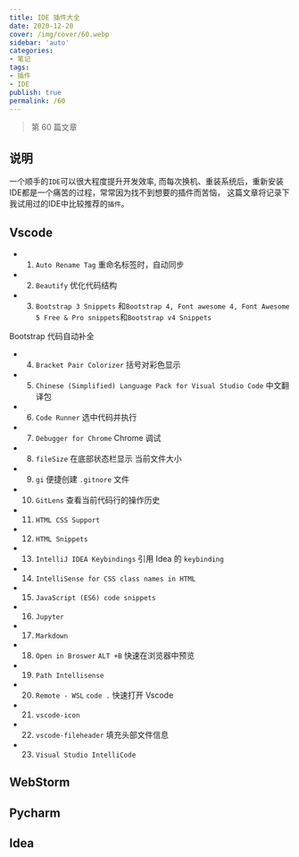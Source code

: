 ```yaml
---
title: IDE 插件大全
date: 2020-12-20
cover: /img/cover/60.webp
sidebar: 'auto'
categories:
- 笔记
tags:
- 插件
- IDE
publish: true
permalink: /60
---
```


> 第 60 篇文章
<!-- more -->

## 说明
一个顺手的`IDE`可以很大程度提升开发效率, 而每次换机、重装系统后，重新安装IDE都是一个痛苦的过程，常常因为找不到想要的插件而苦恼，
这篇文章将记录下我试用过的IDE中比较推荐的`插件`。

## Vscode
- 1. `Auto Rename Tag`
重命名标签时，自动同步


- 2. `Beautify`
优化代码结构


- 3. `Bootstrap 3 Snippets` 和`Bootstrap 4, Font awesome 4, Font Awesome 5 Free & Pro snippets`和`Bootstrap v4 Snippets`

Bootstrap 代码自动补全


- 4. `Bracket Pair Colorizer`
括号对彩色显示


- 5. `Chinese (Simplified) Language Pack for Visual Studio Code`
中文翻译包


- 6. `Code Runner`
选中代码并执行


- 7. `Debugger for Chrome`
Chrome 调试


- 8. `fileSize`
在底部状态栏显示 当前文件大小


- 9. `gi`
便捷创建 `.gitnore` 文件


- 10. `GitLens`
查看当前代码行的操作历史


- 11. `HTML CSS Support`


- 12. `HTML Snippets`


- 13. `IntelliJ IDEA Keybindings`
引用 Idea 的 `keybinding`

- 14. `IntelliSense for CSS class names in HTML`


- 15. `JavaScript (ES6) code snippets`


- 16. `Jupyter`


- 17. `Markdown`


- 18. `Open in Broswer`
`ALT +B` 快速在浏览器中预览


- 19. `Path Intellisense`


- 20. `Remote - WSL`
`code .` 快速打开 Vscode


- 21. `vscode-icon`


- 22. `vscode-fileheader`
填充头部文件信息


- 23. `Visual Studio IntelliCode`

## WebStorm

## Pycharm

## Idea

